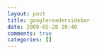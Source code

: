 ```yaml
---
layout: post
title: googlereadersidebar
date: 2009-05-28 20:40
comments: true
categories: []
---
```


